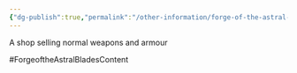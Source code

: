 ```yaml
---
{"dg-publish":true,"permalink":"/other-information/forge-of-the-astral-blades/locations/gateway-baazar/grimbles-gear/","updated":"2025-08-11T11:53:32.337+01:00"}
---
```


A shop selling normal weapons and armour 

#ForgeoftheAstralBladesContent  